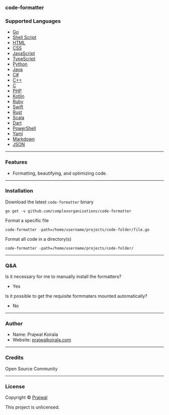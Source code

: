 ### code-formatter

### Supported Languages
- [Go](https://go.dev)
- [Shell Script](https://github.com/mvdan/sh)
- [HTML](https://github.com/kangax/html-minifier)
- [CSS](https://github.com/cssnano/cssnano)
- [JavaScript](https://github.com/mishoo/UglifyJS)
- [TypeScript](https://github.com/google/gts)
- [Python](https://github.com/google/yapf)
- [Java](https://github.com/google/google-java-format)
- [C#](https://github.com/dotnet/format)
- [C++](https://github.com/llvm-mirror/clang)
- [C](https://github.com/llvm-mirror/clang)
- [PHP](https://github.com/cmrcx/phptidy)
- [Kotlin](https://github.com/pinterest/ktlint)
- [Ruby](https://github.com/ruby-formatter/rufo)
- [Swift](https://github.com/apple/swift-format)
- [Rust](https://github.com/rust-lang/rustfmt)
- [Scala](https://github.com/scalameta/scalafmt)
- [Dart](https://dart.dev/tools/dart-format)
- [PowerShell](https://github.com/DTW-DanWard/PowerShell-Beautifier)
- [Yaml](https://github.com/adrienverge/yamllint)
- [Markdown](https://github.com/executablebooks/mdformat)
- [JSON](https://github.com/kobylin/format-json)

---
### Features
- Formatting, beautifying, and optimizing code.

---
### Installation
Download the latest `code-formatter` binary
```
go get -v github.com/complexorganizations/code-formatter
```
Format a specific file
```
code-formatter -path=/home/username/projects/code-folder/file.go
```
Format all code in a directory(s)
```
code-formatter -path=/home/username/projects/code-folder/
```

---
### Q&A
Is it necessary for me to manually install the formatters?
- Yes

Is it possible to get the requisite formmaters mounted automatically?
- No

---
### Author
* Name: Prajwal Koirala
* Website: [prajwalkoirala.com](https://www.prajwalkoirala.com)

---
### Credits
Open Source Community

---
### License
Copyright © [Prajwal](https://github.com/prajwal-koirala)

This project is unlicensed.
